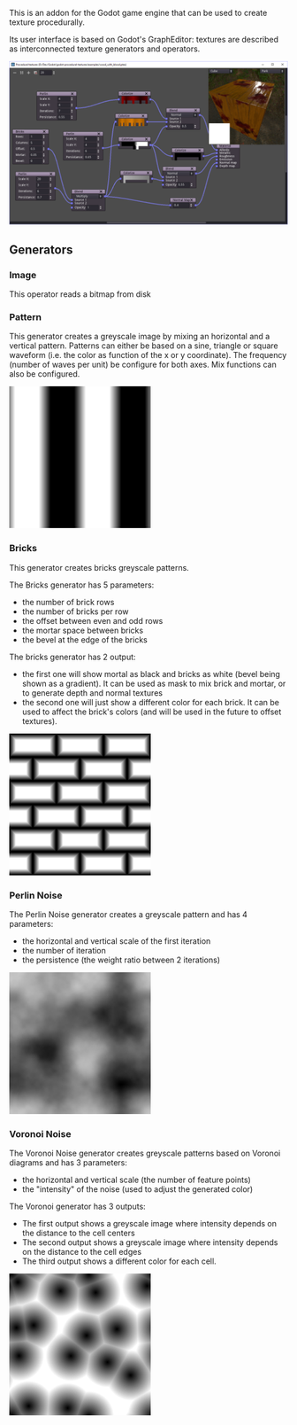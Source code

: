 This is an addon for the Godot game engine that can be used to create texture procedurally.

Its user interface is based on Godot's GraphEditor: textures are described as interconnected texture generators and operators.

![Screenshot](doc/screenshot.png)

## Generators

### Image

This operator reads a bitmap from disk

### Pattern

This generator creates a greyscale image by mixing an horizontal and a vertical pattern.
Patterns can either be based on a sine, triangle or square waveform (i.e. the color as function of the x or y coordinate).
The frequency (number of waves per unit) be configure for both axes.
Mix functions can also be configured.

![Sine pattern](doc/sine.png)

### Bricks

This generator creates bricks greyscale patterns.

The Bricks generator has 5 parameters:
* the number of brick rows
* the number of bricks per row
* the offset between even and odd rows
* the mortar space between bricks
* the bevel at the edge of the bricks

The bricks generator has 2 output:
* the first one will show mortal as black and bricks as white (bevel being shown as a gradient). It can be used as mask to mix brick and mortar, or to generate depth and normal textures
* the second one will just show a different color for each brick. It can be used to affect the brick's colors (and will be used in the future to offset textures).

![Bricks pattern](doc/bricks.png)

### Perlin Noise

The Perlin Noise generator creates a greyscale pattern and has 4 parameters:
* the horizontal and vertical scale of the first iteration
* the number of iteration
* the persistence (the weight ratio between 2 iterations)

![Perlin Noise](doc/perlin.png)

### Voronoi Noise

The Voronoi Noise generator creates greyscale patterns based on Voronoi diagrams and has 3 parameters:
* the horizontal and vertical scale (the number of feature points)
* the "intensity" of the noise (used to adjust the generated color)

The Voronoi generator has 3 outputs:
* The first output shows a greyscale image where intensity depends on the distance to the cell centers
* The second output shows a greyscale image where intensity depends on the distance to the cell edges
* The third output shows a different color for each cell.

![Voronoi Noise](doc/voronoi.png)
